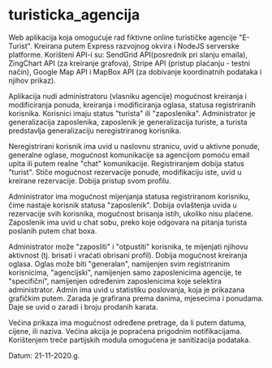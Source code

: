 # turisticka_agencija

Web aplikacija koja omogućuje rad fiktivne online turističke agencije "E-Turist". Kreirana putem Express razvojnog okvira i NodeJS serverske platforme. Korišteni 
API-i su: SendGrid API(posrednik pri slanju emaila), ZingChart API (za kreiranje grafova), Stripe API (pristup plaćanju - testni način), Google Map API i MapBox API (za 
dobivanje koordinatnih podataka i njihov prikaz). 

Aplikacija nudi administratoru (vlasniku agencije) mogućnost kreiranja i modificiranja ponuda, kreiranja i modificiranja oglasa, statusa registriranih korisnika. Korisnici imaju status "turista" ili "zaposlenika". Administrator je generalizacija zaposlenika, zaposlenik je generalizacija turiste, a turista predstavlja generalizaciju neregistriranog 
korisnika.

Neregistrirani korisnik ima uvid u naslovnu stranicu, uvid u aktivne ponude, generalne oglase, mogućnost komunikacije sa agencijom pomoću email upita ili putem realne "chat" komunikacije. Registriranjem dobija status "turist". Stiče mogućnost rezervacije ponude, modifikaciju iste, uvid u kreirane rezervacije. Dobija pristup svom profilu.

Administrator ima mogućnost mijenjanja statusa registriranom korisniku, čime nastaje korisnik statusa "zaposlenik". Dobija ovlaštenja uvida u rezervacije svih korisnika, mogućnost brisanja istih, ukoliko nisu plaćene. Zaposlenik ima uvid u chat sobu, preko koje odgovara na pitanja turista poslanih putem chat boxa.

Administrator može "zaposliti" i "otpustiti" korisnika, te mijenjati njihovu aktivnost (tj. brisati i vraćati obrisani profil). Dobija mogućnost kreiranja oglasa.
Oglas može biti "generalan", namijenjen svim registriranim korisnicima, "agencijski", namijenjen samo zaposlenicima agencije, te "specifični", namijenjen određenim zaposlenicima
koje selektira administrator. Admin ima uvid u statistiku poslovanja, koja je prikazana grafičkim putem. Zarada je grafirana prema danima, mjesecima i ponudama. Daje se uvid o zaradi i broju prodanih karata. 

Većina prikaza ima mogućnost određene pretrage, da li putem datuma, cijene, ili naziva. Većina akcija je popraćena prigodnim notifikacijama. Korištenjem treće partijskih modula omogućena je sanitizacija podataka.


Datum: 21-11-2020.g.
